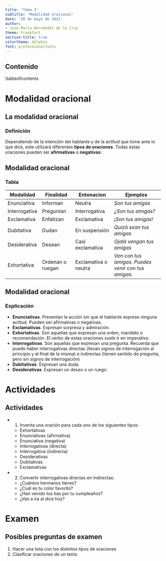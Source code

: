 ```yaml
---
title: 'Tema 3'
subtitle: 'Modalidad oracional'
date: '20 de mayo de 2021'
author:
- Jose María Hernández de la Cruz
theme: Frankfurt
section-title: true
colortheme: dolphin
font: professionalfonts
---
```


## Contenido

\tableofcontents

# Modalidad oracional

## La modalidad oracional  

### Definición

Dependiendo de la intención del hablante y de la actitud que tome ante lo que dice, este utilizará diferentes **tipos de oraciones**. Todas estas oraciones pueden ser **afirmativas** o **negativas**:

## Modalidad oracional 

### Tabla

|   **Modalidad**   | **Finalidad**    | **Entonacion**        | **Ejemplos**                                       |
|-------------------|------------------|-----------------------|----------------------------------------------------|
| Enunciativa   | Informan         | Neutra                |_Son tus amigas_                                    |
| Interrogativa | Preguntan        | Interrogativa         |_¿Son tus amigas?_                                  |
| Exclamativa   | Enfatizan        | Exclamativa           |_¡Son tus amigas!_                                  |
| Dubitativa    | Dudan            | En suspensión         |_Quizá sean tus amigas_                             |
| Desiderativa  | Desean           | Casi exclamativa      |_Ojalá vengan tus amigas_                           |
| Exhortativa   | Ordenan o ruegan | Exclamativa o neutra  |_Ven con tus amigas._ _Puedes venir con tus amigas._|

## Modalidad oracional 

### Explicación

* **Enunciativas**. Presentan la acción sin que el hablante exprese
ninguna actitud. Pueden ser afirmativas o negativas.
* **Exclamativas**. Expresan sorpresa y admiración.
* **Exhortativas**. Son aquellas que expresan una orden, mandato
o recomendación. El verbo de estas oraciones suele ir en
imperativo.
* **Interrogativas**. Son aquellas que expresan una pregunta. Recuerda que puede haber interrogativas directas (llevan
signos de interrogación al principio y al final de la misma) e
indirectas (tienen sentido de pregunta, pero sin signos de
interrogación)
* **Dubitativas**. Expresan una duda.
* **Desiderativas**. Expresan un deseo o un ruego.

# Actividades

## Actividades

* 1. Inventa una oración para cada uno de los siguientes tipos:
  * Exhortativas
  * Enunciativas (afirmativa)
  * Enunciativa (negativa)
  * Interrogativas (directa)
  * Interrogativa (indirecta)
  * Desiderativas
  * Dubitativas
  * Exclamativas

* 2. Convertir interrogativas directas en indirectas:
  * ¿Cuántos hermanos tienes?
  * ¿Cuál es tu color favorito?
  * ¿Han venido tus tías por tu cumpleaños?
  * ¿Vas a ira al dice hoy?

# Examen

## Posibles preguntas de examen

1. Hacer una lista con los distintos tipos de oraciones
2. Clasificar oraciones de un texto
